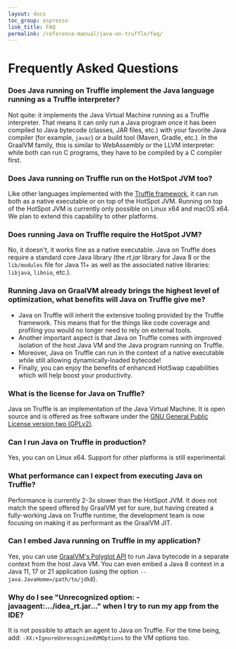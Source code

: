 ```yaml
---
layout: docs
toc_group: espresso
link_title: FAQ
permalink: /reference-manual/java-on-truffle/faq/
---
```


# Frequently Asked Questions

### Does Java running on Truffle implement the Java language running as a Truffle interpreter?

Not quite: it implements the Java Virtual Machine running as a Truffle interpreter.
That means it can only run a Java program once it has been compiled to Java bytecode (classes, JAR files, etc.) with your favorite Java compiler (for example, `javac`) or a build tool (Maven, Gradle, etc.).
In the GraalVM family, this is similar to WebAssembly or the LLVM interpreter: while both can run C programs, they have to be compiled by a C compiler first.

### Does Java running on Truffle run on the HotSpot JVM too?
Like other languages implemented with the [Truffle framework](../../../truffle/docs/README.md), it can run both as a native executable or on top of the HotSpot JVM.
Running on top of the HotSpot JVM is currently only possible on Linux x64 and macOS x64.
We plan to extend this capability to other platforms.

### Does running Java on Truffle require the HotSpot JVM?

No, it doesn't, it works fine as a native executable.
Java on Truffle does require a standard core Java library (the _rt.jar_ library for Java 8 or the `lib/modules` file for Java 11+ as well as the associated native libraries: `libjava`, `libnio`, etc.).

### Running Java on GraalVM already brings the highest level of optimization, what benefits will Java on Truffle give me?
- Java on Truffle will inherit the extensive tooling provided by the Truffle framework. This means that for the things like code coverage and profiling you would no longer need to rely on external tools.
- Another important aspect is that Java on Truffle comes with improved isolation of the host Java VM and the Java program running on Truffle.
- Moreover, Java on Truffle can run in the context of a native executable while still allowing dynamically-loaded bytecode!
- Finally, you can enjoy the benefits of enhanced HotSwap capabilities which will help boost your productivity.

### What is the license for Java on Truffle?
Java on Truffle is an implementation of the Java Virtual Machine. It is open source and is offered as free software under the [GNU General Public License version two (GPLv2)](https://github.com/oracle/graal/blob/master/tools/LICENSE).

### Can I run Java on Truffle in production?
Yes, you can on Linux x64. Support for other platforms is still experimental.

### What performance can I expect from executing Java on Truffle?
Performance is currently 2-3x slower than the HotSpot JVM.
It does not match the speed offered by GraalVM yet for sure, but having created a fully-working Java on Truffle runtime, the development team is now focusing on making it as performant as the GraalVM JIT.

### Can I embed Java running on Truffle in my application?
Yes, you can use [GraalVM's Polyglot API](https://www.graalvm.org/sdk/javadoc/org/graalvm/polyglot/package-summary.html) to run Java bytecode in a separate context from the host Java VM.
You can even embed a Java 8 context in a Java 11, 17 or 21 application (using the option `--java.JavaHome=/path/to/jdk8`).

### Why do I see "Unrecognized option: -javaagent:.../idea_rt.jar..." when I try to run my app from the IDE?
It is not possible to attach an agent to Java on Truffle. For the time being, add: `-XX:+IgnoreUnrecognizedVMOptions` to the VM options too.
